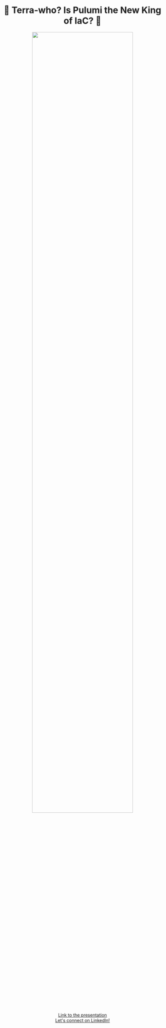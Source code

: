 <h1 align="center">👑 Terra-who? Is Pulumi the New King of IaC? 👑</h1>
<p align="center">
  <img src="https://media.licdn.com/dms/image/v2/D4E22AQF2OeTFVGecaQ/feedshare-shrink_1280/feedshare-shrink_1280/0/1730684882315?e=1734566400&v=beta&t=pST9vxabG42Sf2AfsD6NJ__vZStVvXaZfCQ5nSgsows" width="80%">
</p>
<p align="center">
  <a href="https://drive.google.com/drive/folders/11G4Z5xPNRWmV_RKfvQjBvCVL5-znQ2mR?usp=drive_link" target="_blank">Link to the presentation</a>
  <br />
  <a href="https://www.linkedin.com/in/dulak" target="_blank">Let's connect on LinkedIn!</a>
</p>
